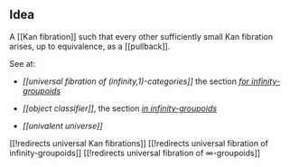 
## Idea

A [[Kan fibration]] such that every other sufficiently small Kan fibration arises, up to equivalence, as a [[pullback]].

See at:

* _[[universal fibration of (infinity,1)-categories]]_ the section _[for infinity-groupoids](https://ncatlab.org/nlab/show/universal+fibration+of+%28infinity,1%29-categories#RestInfGrpd)_

* _[[object classifier]]_, the section _[in infinity-groupoids](https://ncatlab.org/nlab/show/%28sub%29object+classifier+in+an+%28infinity%2C1%29-topos#ObjectClassifierInInfinityGroupoid)_

* *[[univalent universe]]*

[[!redirects universal Kan fibrations]]
[[!redirects universal fibration of infinity-groupoids]]
[[!redirects universal fibration of ∞-groupoids]]
